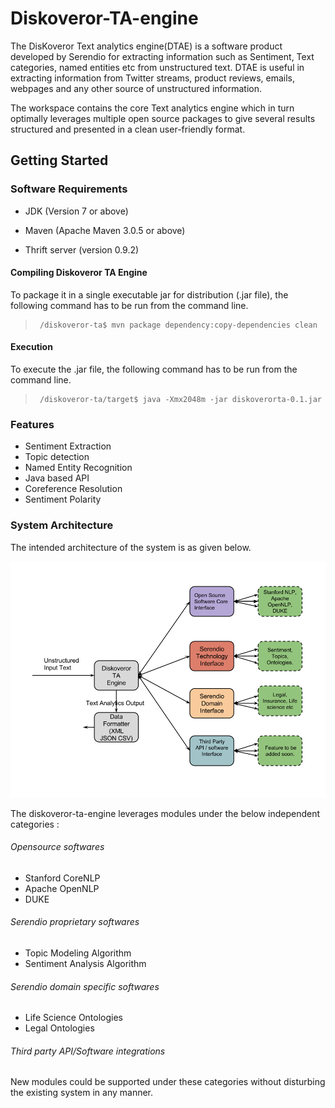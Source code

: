 # Diskoveror-TA-engine

The DisKoveror Text analytics engine(DTAE) is a software product developed by Serendio for extracting information such as Sentiment, Text categories, named entities etc from unstructured text. DTAE is useful in extracting information from Twitter streams, product reviews, emails, webpages and any other source of unstructured information. 


The workspace contains the core Text analytics engine which in turn optimally leverages multiple open source packages
to give several results structured and presented in a clean user-friendly format.

## **Getting Started**

### **Software Requirements**

 * JDK (Version 7 or above)
      


 * Maven (Apache Maven 3.0.5 or above)
      


 * Thrift server (version 0.9.2)



#### **Compiling Diskoveror TA Engine**
To package it in a single executable jar for distribution (.jar file), the following command has to be run from the command line.
>      /diskoveror-ta$ mvn package dependency:copy-dependencies clean

#### **Execution**
To execute the .jar file, the following command has to be run from the command line.
>      /diskoveror-ta/target$ java -Xmx2048m -jar diskoverorta-0.1.jar

### Features

* Sentiment Extraction
* Topic detection
* Named Entity Recognition
* Java based API
* Coreference Resolution
* Sentiment Polarity



### System Architecture

The intended architecture of the system is as given below.

![System Architecture](/Diskoverer_architecture.png "System Architechture")


The diskoveror-ta-engine leverages modules under the below independent categories :

###### Opensource softwares
* Stanford CoreNLP
* Apache OpenNLP
* DUKE

###### Serendio proprietary softwares
* Topic Modeling Algorithm
* Sentiment Analysis Algorithm
 
###### Serendio domain specific softwares
* Life Science Ontologies
* Legal Ontologies

###### Third party API/Software integrations

New modules could be supported under these categories without disturbing the existing system in any manner.

